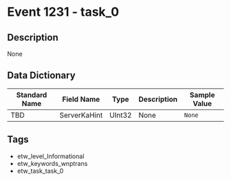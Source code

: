 # Event 1231 - task_0

## Description
None

## Data Dictionary
|Standard Name|Field Name|Type|Description|Sample Value|
|---|---|---|---|---|
|TBD|ServerKaHint|UInt32|None|`None`|

## Tags
* etw_level_Informational
* etw_keywords_wnptrans
* etw_task_task_0
